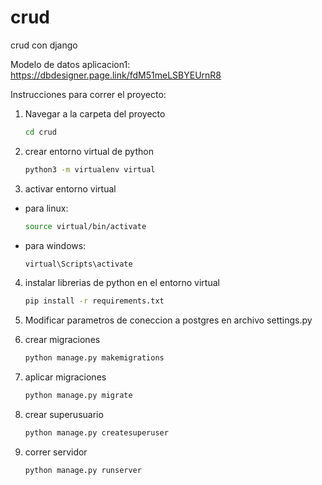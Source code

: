 # crud
crud con django

Modelo de datos aplicacion1: 
https://dbdesigner.page.link/fdM51meLSBYEUrnR8

Instrucciones para correr el proyecto:

1. Navegar a la carpeta del proyecto

    ```bash
    cd crud
    ```

2. crear entorno virtual de python
    
    ```bash 
    python3 -m virtualenv virtual
    ```

3. activar entorno virtual

- para linux:
    ```bash
    source virtual/bin/activate
    ```
- para windows:

    ```bash
    virtual\Scripts\activate
    ```

4. instalar librerias de python en el entorno virtual

    ```bash
    pip install -r requirements.txt
    ```

5. Modificar parametros de coneccion a postgres en archivo settings.py

6. crear migraciones

    ```bash
    python manage.py makemigrations
    ```

7. aplicar migraciones

    ```bash
    python manage.py migrate
    ```
8. crear superusuario

    ```bash
    python manage.py createsuperuser
    ```
9. correr servidor

    ```bash
    python manage.py runserver
    ```



